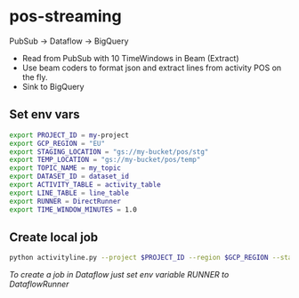 # pos-streaming

PubSub -> Dataflow -> BigQuery

- Read from PubSub with 10 TimeWindows in Beam (Extract)
- Use beam coders to format json and extract lines from activity POS on the fly.
- Sink to BigQuery

## Set env vars

```bash
export PROJECT_ID = my-project
export GCP_REGION = "EU"
export STAGING_LOCATION = "gs://my-bucket/pos/stg"
export TEMP_LOCATION = "gs://my-bucket/pos/temp"
export TOPIC_NAME = my_topic
export DATASET_ID = dataset_id
export ACTIVITY_TABLE = activity_table
export LINE_TABLE = line_table
export RUNNER = DirectRunner
export TIME_WINDOW_MINUTES = 1.0
```
## Create local job
```bash
python activityline.py --project $PROJECT_ID --region $GCP_REGION --staging_location $STAGING_LOCATION --temp_location $TEMP_LOCATION --runner DirectRunner --output_line_table $DATASET_ID.$LINE_TABLE --output_activity_table $DATASET_ID.$ACTIVITY_TABLE --window_duration $TIME_WINDOW_MINUTES --input_topic projects/$PROJECT_ID/topics/$TOPIC_NAME
```
*To create a job in Dataflow just set env variable RUNNER to DataflowRunner*